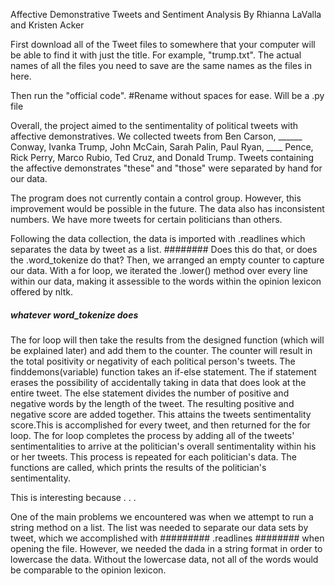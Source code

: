 Affective Demonstrative Tweets and Sentiment Analysis
By Rhianna LaValla and Kristen Acker


First download all of the Tweet files to somewhere that your computer will be able to find it with just the title.
For example, "trump.txt". The actual names of all the files you need to save are the same names as the files in here.

Then run the "official code". #Rename without spaces for ease. Will be a .py file

Overall, the project aimed to the sentimentality of political tweets with affective demonstratives.
We collected tweets from Ben Carson, ______ Conway, Ivanka Trump, John McCain, Sarah Palin, Paul Ryan, ____ Pence, Rick Perry, Marco Rubio,  Ted Cruz, and Donald Trump. Tweets containing the affective demonstrates "these" and "those" were separated by hand for our data. 

The program does not currently contain a control group. However, this improvement would be possible in the future. The data also has inconsistent numbers. We have more tweets for certain politicians than others. 

Following the data collection, the data is imported with .readlines which separates the data by tweet as a list. ######## Does this do that, or does the .word_tokenize do that?
Then, we arranged an empty counter to capture our data.
With a for loop, we iterated the .lower() method over every line within our data, making it assessible to the words within the opinion lexicon offered by nltk. 
##### whatever word_tokenize does
The for loop will then take the results from the designed function (which will be explained later) and add them to the counter. The counter will result in the total positivity or negativity of each political person's tweets. 
The finddemons(variable) function takes an if-else statement. The if statement erases the possibility of accidentally taking in data that does look at the entire tweet. The else statement divides the number of positive and negative words by the length of the tweet. The resulting positive and negative score are added together. This attains the tweets sentimentality score.This is accomplished for every tweet, and then returned for the for loop. The for loop completes the process by adding all of the tweets' sentimentalities to arrive at the politician's overall sentimentality within his or her tweets. 
This process is repeated for each politician's data. The functions are called, which prints the results of the politician's sentimentality.

This is interesting because . . .

One of the main problems we encountered was when we attempt to run a string method on a list. 
The list was needed to separate our data sets by tweet, which we accomplished with ######### .readlines ######## when opening the file. However, we needed the dada in a string format in order to lowercase the data. Without the lowercase data, not all of the words would be comparable to the opinion lexicon. 



